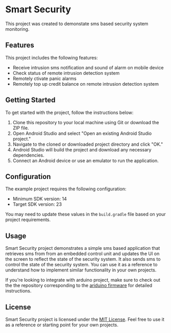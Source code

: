 # Smart Security

This project was created to demonstate sms based security system monitoring.

## Features

This project includes the following features:

- Receive intrusion sms notification and sound of alarm on mobile device
- Check status of remote intrusion detection system
- Remotely ctivate panic alarms
- Remotely top up credit balance on remote intrusion detection system

## Getting Started

To get started with the project, follow the instructions below:

1. Clone this repository to your local machine using Git or download the ZIP file.
2. Open Android Studio and select "Open an existing Android Studio project."
3. Navigate to the cloned or downloaded project directory and click "OK."
4. Android Studio will build the project and download any necessary dependencies.
5. Connect an Android device or use an emulator to run the application.

## Configuration

The example project requires the following configuration:

- Minimum SDK version: 14
- Target SDK version: 23

You may need to update these values in the `build.gradle` file based on your project requirements.

## Usage

Smart Security project demonstrates a simple sms based application that retrieves sms from from an embedded control unit and updates the UI on the screen to reflect the state of the security system. It also sends sms to control the state of the security system. You can use it as a reference to understand how to implement similar functionality in your own projects.

If you're looking to integrate with arduino project, make sure to check out the the repository corresponding to the [ariduino firmware](https://github.com/cgardesey/smart_security_firmware) for detailed instructions.

## License

Smart Security project is licensed under the [MIT License](https://opensource.org/licenses/MIT). Feel free to use it as a reference or starting point for your own projects.
